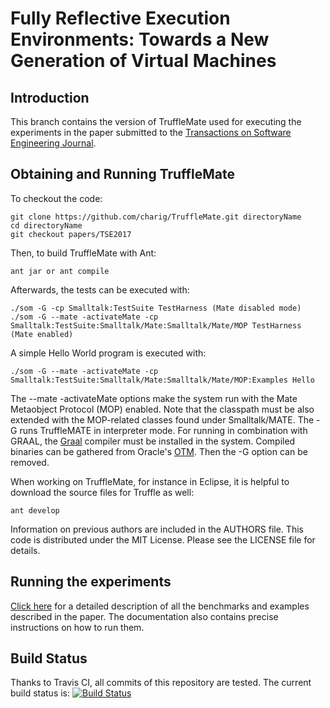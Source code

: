 Fully Reflective Execution Environments: Towards a New Generation of Virtual Machines
=============================================================================================

Introduction
------------

This branch contains the version of TruffleMate used for executing the experiments in the paper submitted to the [Transactions on Software Engineering Journal][TSE]. 

Obtaining and Running TruffleMate
--------------------------------

To checkout the code:

    git clone https://github.com/charig/TruffleMate.git directoryName
    cd directoryName
    git checkout papers/TSE2017

Then, to build TruffleMate with Ant:

    ant jar or ant compile

Afterwards, the tests can be executed with:

    ./som -G -cp Smalltalk:TestSuite TestHarness (Mate disabled mode)
    ./som -G --mate -activateMate -cp Smalltalk:TestSuite:Smalltalk/Mate:Smalltalk/Mate/MOP TestHarness (Mate enabled)
   
A simple Hello World program is executed with:

    ./som -G --mate -activateMate -cp Smalltalk:TestSuite:Smalltalk/Mate:Smalltalk/Mate/MOP:Examples Hello

The --mate -activateMate options make the system run with the Mate Metaobject Protocol (MOP) enabled. Note that the classpath must be also extended with the MOP-related classes found under Smalltalk/MATE. The -G runs TruffleMATE in interpreter mode. For running in combination with GRAAL, the [Graal][GRAAL] compiler must be installed in the system. Compiled binaries can be gathered from Oracle's [OTM][OTM]. Then the -G option can be removed.

When working on TruffleMate, for instance in Eclipse, it is helpful to download
the source files for Truffle as well:

    ant develop

Information on previous authors are included in the AUTHORS file. This code is
distributed under the MIT License. Please see the LICENSE file for details.

Running the experiments
-------------------------

[Click here](Documentation/Experiments.md) for a detailed description of all the benchmarks and examples described in the paper. The documentation also contains precise instructions on how to run them.

Build Status
------------

Thanks to Travis CI, all commits of this repository are tested.
The current build status is: [![Build Status](
https://travis-ci.org/charig/TruffleMATE.png)](https://travis-ci.org/charig/TruffleMATE)

 [TSE]: https://www.computer.org/web/tse
 [GRAAL]: https://github.com/graalvm/graal-core
 [OTM]: http://www.oracle.com/technetwork/oracle-labs/program-languages/downloads/index.html
